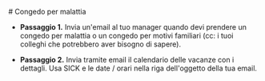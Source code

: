 # Congedo per malattia 

- **Passaggio 1.**
Invia un'email al tuo manager quando devi prendere un congedo per malattia o un congedo per motivi familiari (cc: i tuoi colleghi che potrebbero aver bisogno di sapere).

- **Passaggio 2.**
Invia tramite email il calendario delle vacanze con i dettagli. Usa SICK e le date / orari nella riga dell'oggetto della tua email.
